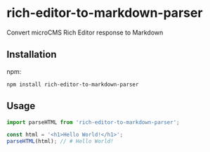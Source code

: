 # rich-editor-to-markdown-parser

Convert microCMS Rich Editor response to Markdown

## Installation

npm:

```
npm install rich-editor-to-markdown-parser
```

## Usage

```js
import parseHTML from 'rich-editor-to-markdown-parser';

const html = '<h1>Hello World!</h1>';
parseHTML(html); // # Hello World!
```
